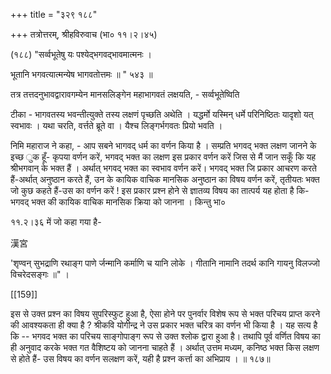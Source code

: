 +++
title = "३२९ १८८"

+++
तत्रोत्तरम्, श्रीहविरुवाच (भा० ११।२।४५) 

(१८८) "सर्व्वभूतेषु यः पश्येद्भगवद्भावमात्मनः । 

भूतानि भगवत्यात्मन्येष भागवतोत्तमः ॥ " ५४३ ॥ 

तत्र तत्तदनुभावद्वारावगम्येन मानसलिङ्गेन महाभागवतं लक्षयति, - सर्व्वभूतेष्विति 

टीका - भागवतस्य भवन्तीत्युक्ते तस्य लक्षणं पृच्छति अथेति । यद्धर्मो यस्मिन् धर्मे परिनिष्ठितः यादृशो यत् स्वभावः । यथा चरति, वर्त्तते ब्रूते वा । यैश्च लिङ्गर्भगवतः प्रियो भवति । 

निमि महाराज ने कहा, - आप सबने भागवद् धर्म का वर्णन किया है । सम्प्रति भगवद् भक्त लक्षण जानने के इच्छ ुक हूँ- कृपया वर्णन करें, भगवद् भक्त का लक्षण इस प्रकार वर्णन करें जिस से मैं जान सकूँ कि यह श्रीभगवान् के भक्त हैं । अर्थात् भगवद् भक्त का स्वभाव वर्णन करें। भगवद् भक्त जि प्रकार आचरण करते हैं-अर्थात् अनुष्ठान करते हैं, उन के कायिक वाचिक मानसिक अनुष्ठान का विषय वर्णन करें, तृतीयतः भक्त जो कुछ कहते हैं-उस का वर्णन करें ! इस प्रकार प्रश्न होने से ज्ञातव्य विषय का तात्पर्य यह होता है कि-भगवद् भक्त की कायिक वाचिक मानसिक क्रिया को जानना । किन्तु भा० 

११.२।३६ में जो कहा गया है- 

漢宮 

'शृण्वन् सुभद्राणि रथाङ्ग पाणे र्जन्मानि कर्माणि च यानि लोके । गीतानि नामानि तदर्थ कानि गायनु विलज्जो विचरेदसङ्गः ॥" । 

[[159]]

इस से उक्त प्रश्न का विषय सुपरिस्फुट हुआ है, ऐसा होने पर पुनर्वार विशेष रूप से भक्त परिचय प्राप्त करने की आवश्यकता ही क्या है ? श्रीकवि योगीन्द्र ने उस प्रकार भक्त चरित्र का वर्णन भी किया है । यह सत्य है कि -- भगवद भक्त का परिचय साङ्गोपाङ्ग रूप से उक्त श्लोक द्वारा हुआ है। तथापि पूर्व वर्णित विषय का ही अनुवाद करके भक्त गत वैशिष्टय को जानना चाहते हैं । अर्थात् उत्तम मध्यम, कनिष्ठ भक्त किस लक्षण से होते हैं- उस विषय का वर्णन सलक्षण करें, यही है प्रश्न कर्त्ता का अभिप्राय । ॥ १८७॥ 
